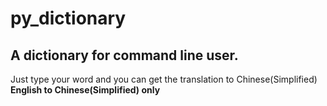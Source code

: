 # py_dictionary

## A dictionary for command line user.

Just type your word and you can get the translation to Chinese(Simplified)
<br>
**English to Chinese(Simplified) only**
